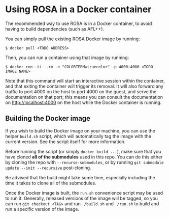 # Using ROSA in a Docker container
The recommended way to use ROSA is in a Docker container, to avoid having to build dependencies
(such as AFL++).

You can simply pull the existing ROSA Docker image by running:
```console
$ docker pull <TODO ADDRESS>
```
Then, you can run a container using that image by running:
```console
$ docker run -ti --rm -e "COLORTERM=truecolor" -p 4000:4000 <TODO IMAGE NAME>
```
Note that this command will start an interactive session within the container, and that exiting
the container will trigger its removal. It will also forward any traffic to port 4000 on the host
to port 4000 on the guest, and serve the documentation on that port; this means you can consult the
documentation on <http://localhost:4000> on the host while the Docker container is running.

## Building the Docker image
If you wish to build the Docker image on your machine, you can use the helper `build.sh` script,
which will automatically tag the image with the current version. See the script itself for more
information.

Before running the script (or simply `docker build ...`), make sure that you have cloned **all of
the submodules** used in this repo. You can do this either by cloning the repo with
`--recurse-submodules`, or by running `git submodule update --init --recursive` post-cloning.

<div class="warning">
    Be advised that the build might take some time, especially including the time it takes to clone
    all of the submodules.
</div>

Once the Docker image is built, the `run.sh` convenience script may be used to run it. Generally,
released versions of the image will be tagged, so you can run `git checkout <TAG>` and run
`./build.sh` and `./run.sh` to build and run a specific version of the image.
